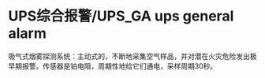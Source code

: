 # UPS综合报警/UPS_GA ups general alarm
吸气式烟雾探测系统：主动式的，不断地采集空气样品，并对潜在火灾危险发出极早期报警。传感器是铂电阻，周期性地给它们通电，采样周期30秒。

